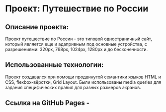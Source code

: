 # Проект: Путешествие по России

## Описание проекта:
Проект путешествие по России  - это типовой одностраничный сайт, который является еще и адапривным под основные устройства, с разрешениями: 320px, 768px, 1024px, 1280px и до бесконечности.

## Использованные технологии:
Проект создавался при помощи продвинутой семантики языков HTML и CSS, flexbox-вёрстки, Grid Layout. Были использованы media queries для задания специфических правил для разных размеров экранов.

## Cсылкa на GitHub Pages - 